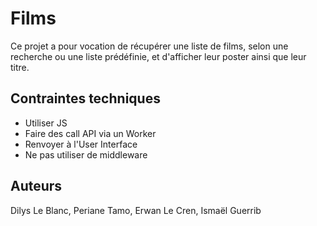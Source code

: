# Films 

Ce projet a pour vocation de récupérer une liste de films, selon une recherche ou une liste prédéfinie, et d'afficher leur poster ainsi que leur titre.

## Contraintes techniques 

- Utiliser JS 
- Faire des call API via un Worker 
- Renvoyer à l'User Interface 
- Ne pas utiliser de middleware 


## Auteurs 

Dilys Le Blanc, Periane Tamo, Erwan Le Cren, Ismaël Guerrib
